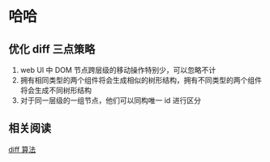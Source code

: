 # 哈哈

## 优化 diff 三点策略

1. web UI 中 DOM 节点跨层级的移动操作特别少，可以忽略不计
2. 拥有相同类型的两个组件将会生成相似的树形结构，拥有不同类型的两个组件将会生成不同树形结构
3. 对于同一层级的一组节点，他们可以同构唯一 id 进行区分

## 相关阅读

[diff 算法](https://zhuanlan.zhihu.com/p/149972619)
